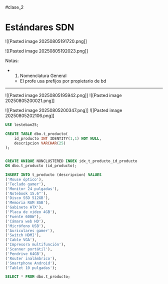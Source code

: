 #clase_2


# Estándares SDN

![[Pasted image 20250805191720.png]]

![[Pasted image 20250805192023.png]]

Notas:
- 1. Nomenclatura General
	- El profe usa prefijos por propietario de bd

---


![[Pasted image 20250805195942.png]]
![[Pasted image 20250805200021.png]]

![[Pasted image 20250805200347.png]]
![[Pasted image 20250805202106.png]]

```sql
USE lesteban25;

CREATE TABLE dbo.t_producto(
    id_producto INT IDENTITY(1,1) NOT NULL,
    descripcion VARCHAR(25)
);


CREATE UNIQUE NONCLUSTERED INDEX idx_t_producto_id_producto
ON dbo.t_producto (id_producto);

INSERT INTO t_producto (descripcion) VALUES
('Mouse óptico'),
('Teclado gamer'),
('Monitor 24 pulgadas'),
('Notebook 15.6"'),
('Disco SSD 512GB'),
('Memoria RAM 8GB'),
('Gabinete ATX'),
('Placa de video 4GB'),
('Fuente 600W'),
('Cámara web HD'),
('Micrófono USB'),
('Auriculares gamer'),
('Switch HDMI'),
('Cable VGA'),
('Impresora multifunción'),
('Scanner portátil'),
('Pendrive 64GB'),
('Router inalámbrico'),
('Smartphone Android'),
('Tablet 10 pulgadas');

SELECT * FROM dbo.t_producto;
```


